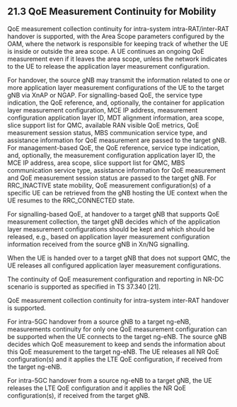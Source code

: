 ## 21.3 QoE Measurement Continuity for Mobility

QoE measurement collection continuity for intra-system
intra-RAT/inter-RAT handover is supported, with the Area Scope
parameters configured by the OAM, where the network is responsible for
keeping track of whether the UE is inside or outside the area scope. A
UE continues an ongoing QoE measurement even if it leaves the area
scope, unless the network indicates to the UE to release the application
layer measurement configuration.

For handover, the source gNB may transmit the information related to one
or more application layer measurement configurations of the UE to the
target gNB via XnAP or NGAP. For signalling-based QoE, the service type
indication, the QoE reference, and, optionally, the container for
application layer measurement configuration, MCE IP address, measurement
configuration application layer ID, MDT alignment information, area
scope, slice support list for QMC, available RAN visible QoE metrics,
QoE measurement session status, MBS communication service type, and
assistance information for QoE measurement are passed to the target gNB.
For management-based QoE, the QoE reference, service type indication,
and, optionally, the measurement configuration application layer ID, the
MCE IP address, area scope, slice support list for QMC, MBS
communication service type, assistance information for QoE measurement
and QoE measurement session status are passed to the target gNB. For
RRC_INACTIVE state mobility, QoE measurement configuration(s) of a
specific UE can be retrieved from the gNB hosting the UE context when
the UE resumes to the RRC_CONNECTED state.

For signalling-based QoE, at handover to a target gNB that supports QoE
measurement collection, the target gNB decides which of the application
layer measurement configurations should be kept and which should be
released, e.g., based on application layer measurement configuration
information received from the source gNB in Xn/NG signalling.

When the UE is handed over to a target gNB that does not support QMC,
the UE releases all configured application layer measurement
configurations.

The continuity of QoE measurement configuration and reporting in NR-DC
scenario is supported as specified in TS 37.340 \[21\].

QoE measurement collection continuity for intra-system inter-RAT
handover is supported.

For intra-5GC handover from a source gNB to a target ng-eNB,
measurements continuity for only one QoE measurement configuration can
be supported when the UE connects to the target ng-eNB. The source gNB
decides which QoE measurement to keep and sends the information about
this QoE measurement to the target ng-eNB. The UE releases all NR QoE
configuration(s) and it applies the LTE QoE configuration, if received
from the target ng-eNB.

For intra-5GC handover from a source ng-eNB to a target gNB, the UE
releases the LTE QoE configuration and it applies the NR QoE
configuration(s), if received from the target gNB.